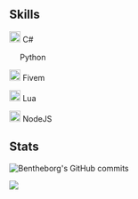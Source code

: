 ## Skills
<img width="20" src="https://static-00.iconduck.com/assets.00/c-sharp-c-icon-456x512-9sej0lrz.png" /> C#

<img width="15" src="https://external-content.duckduckgo.com/iu/?u=https%3A%2F%2Flogos-download.com%2Fwp-content%2Fuploads%2F2016%2F10%2FPython_logo_icon.png&f=1&nofb=1" /> Python

<img width="20" src="https://img.icons8.com/color/512/fivem.png" /> Fivem

<img width="20" src="https://upload.wikimedia.org/wikipedia/commons/c/cf/Lua-Logo.svg" /> Lua

<img width="20" src="https://upload.wikimedia.org/wikipedia/commons/thumb/d/d9/Node.js_logo.svg/1280px-Node.js_logo.svg.png" /> NodeJS
## Stats

![Bentheborg's GitHub commits](https://github-readme-streak-stats.herokuapp.com/?user=bentheborg&theme=black-ice&hide_border=true&stroke=0000&background=060A0CD0)

![](https://komarev.com/ghpvc/?username=Bentheborg&color=blue)
